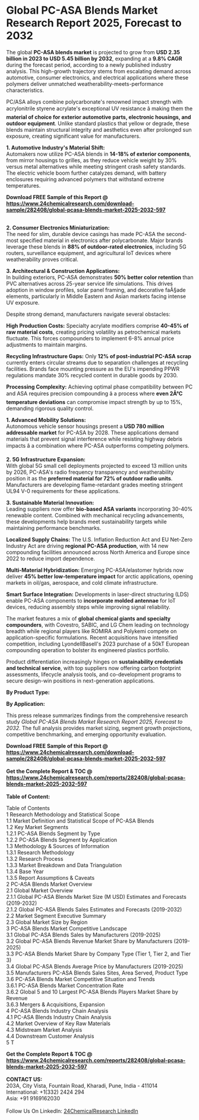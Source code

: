 <h1>Global PC-ASA Blends Market Research Report 2025, Forecast to 2032</h1><p>The global <strong>PC-ASA blends market</strong> is projected to grow from <strong>USD 2.35 billion in 2023 to USD 5.45 billion by 2032</strong>, expanding at a <strong>9.8% CAGR</strong> during the forecast period, according to a newly published industry analysis. This high-growth trajectory stems from escalating demand across automotive, consumer electronics, and electrical applications where these polymers deliver unmatched weatherability-meets-performance characteristics.</p><p>PC/ASA alloys combine polycarbonate's renowned impact strength with acrylonitrile styrene acrylate's exceptional UV resistance â making them the <strong>material of choice for exterior automotive parts, electronic housings, and outdoor equipment</strong>. Unlike standard plastics that yellow or degrade, these blends maintain structural integrity and aesthetics even after prolonged sun exposure, creating significant value for manufacturers.</p><p><strong>1. Automotive Industry's Material Shift:</strong><br>  
Automakers now utilize PC-ASA blends in <strong>14-18% of exterior components</strong>, from mirror housings to grilles, as they reduce vehicle weight by 30% versus metal alternatives while meeting stringent crash safety standards. The electric vehicle boom further catalyzes demand, with battery enclosures requiring advanced polymers that withstand extreme temperatures.</p><div><b>Download FREE Sample of this Report @ 
            <a href="https://www.24chemicalresearch.com/download-sample/282408/global-pcasa-blends-market-2025-2032-597">
            https://www.24chemicalresearch.com/download-sample/282408/global-pcasa-blends-market-2025-2032-597</a></b></div><br><p><strong>2. Consumer Electronics Miniaturization:</strong><br>  
The need for slim, durable device casings has made PC-ASA the second-most specified material in electronics after polycarbonate. Major brands leverage these blends in <strong>88% of outdoor-rated electronics</strong>, including 5G routers, surveillance equipment, and agricultural IoT devices where weatherability proves critical.</p><p><strong>3. Architectural &amp; Construction Applications:</strong><br>  
In building exteriors, PC-ASA demonstrates <strong>50% better color retention</strong> than PVC alternatives across 25-year service life simulations. This drives adoption in window profiles, solar panel framing, and decorative faÃ§ade elements, particularly in Middle Eastern and Asian markets facing intense UV exposure.</p><p>Despite strong demand, manufacturers navigate several obstacles:</p><p><strong>High Production Costs:</strong> Specialty acrylate modifiers comprise <strong>40-45% of raw material costs</strong>, creating pricing volatility as petrochemical markets fluctuate. This forces compounders to implement 6-8% annual price adjustments to maintain margins.</p><p><strong>Recycling Infrastructure Gaps:</strong> Only <strong>12% of post-industrial PC-ASA scrap</strong> currently enters circular streams due to separation challenges at recycling facilities. Brands face mounting pressure as the EU's impending PPWR regulations mandate 30% recycled content in durable goods by 2030.</p><p><strong>Processing Complexity:</strong> Achieving optimal phase compatibility between PC and ASA requires precision compounding â a process where <strong>even 2Â°C temperature deviations</strong> can compromise impact strength by up to 15%, demanding rigorous quality control.</p><p><strong>1. Advanced Mobility Solutions:</strong><br>  
Autonomous vehicle sensor housings present a <strong>USD 780 million addressable market</strong> for PC-ASA by 2028. These applications demand materials that prevent signal interference while resisting highway debris impacts â a combination where PC-ASA outperforms competing polymers.</p><p><strong>2. 5G Infrastructure Expansion:</strong><br>  
With global 5G small cell deployments projected to exceed 13 million units by 2026, PC-ASA's radio frequency transparency and weatherability position it as the <strong>preferred material for 72% of outdoor radio units</strong>. Manufacturers are developing flame-retardant grades meeting stringent UL94 V-0 requirements for these applications.</p><p><strong>3. Sustainable Material Innovation:</strong><br>  
Leading suppliers now offer <strong>bio-based ASA variants</strong> incorporating 30-40% renewable content. Combined with mechanical recycling advancements, these developments help brands meet sustainability targets while maintaining performance benchmarks.</p><p><strong>Localized Supply Chains:</strong>  
	The U.S. Inflation Reduction Act and EU Net-Zero Industry Act are driving <strong>regional PC-ASA production</strong>, with 14 new compounding facilities announced across North America and Europe since 2022 to reduce import dependence.</p><p><strong>Multi-Material Hybridization:</strong>  
	Emerging PC-ASA/elastomer hybrids now deliver <strong>45% better low-temperature impact</strong> for arctic applications, opening markets in oil/gas, aerospace, and cold climate infrastructure.</p><p><strong>Smart Surface Integration:</strong>  
	Developments in laser-direct structuring (LDS) enable PC-ASA components to <strong>incorporate molded antennae</strong> for IoT devices, reducing assembly steps while improving signal reliability.</p><p>The market features a mix of <strong>global chemical giants and specialty compounders</strong>, with Covestro, SABIC, and LG Chem leading on technology breadth while regional players like ROMIRA and Polykemi compete on application-specific formulations. Recent acquisitions have intensified competition, including LyondellBasell's 2023 purchase of a 50kT European compounding operation to bolster its engineered plastics portfolio.</p><p>Product differentiation increasingly hinges on <strong>sustainability credentials and technical service</strong>, with top suppliers now offering carbon footprint assessments, lifecycle analysis tools, and co-development programs to secure design-win positions in next-generation applications.</p><p><strong>By Product Type:</strong></p><p><strong>By Application:</strong></p><p>This press release summarizes findings from the comprehensive research study <em>Global PC-ASA Blends Market Research Report 2025, Forecast to 2032</em>. The full analysis provides market sizing, segment growth projections, competitive benchmarking, and emerging opportunity evaluation.</p><div><b>Download FREE Sample of this Report @ 
            <a href="https://www.24chemicalresearch.com/download-sample/282408/global-pcasa-blends-market-2025-2032-597">
            https://www.24chemicalresearch.com/download-sample/282408/global-pcasa-blends-market-2025-2032-597</a></b></div><br><div><b>Get the Complete Report & TOC @ 
            <a href="https://www.24chemicalresearch.com/reports/282408/global-pcasa-blends-market-2025-2032-597">
            https://www.24chemicalresearch.com/reports/282408/global-pcasa-blends-market-2025-2032-597</a></b></div><br>
            <b>Table of Content:</b><p>Table of Contents<br />
1 Research Methodology and Statistical Scope<br />
1.1 Market Definition and Statistical Scope of PC-ASA Blends<br />
1.2 Key Market Segments<br />
1.2.1 PC-ASA Blends Segment by Type<br />
1.2.2 PC-ASA Blends Segment by Application<br />
1.3 Methodology & Sources of Information<br />
1.3.1 Research Methodology<br />
1.3.2 Research Process<br />
1.3.3 Market Breakdown and Data Triangulation<br />
1.3.4 Base Year<br />
1.3.5 Report Assumptions & Caveats<br />
2 PC-ASA Blends Market Overview<br />
2.1 Global Market Overview<br />
2.1.1 Global PC-ASA Blends Market Size (M USD) Estimates and Forecasts (2019-2032)<br />
2.1.2 Global PC-ASA Blends Sales Estimates and Forecasts (2019-2032)<br />
2.2 Market Segment Executive Summary<br />
2.3 Global Market Size by Region<br />
3 PC-ASA Blends Market Competitive Landscape<br />
3.1 Global PC-ASA Blends Sales by Manufacturers (2019-2025)<br />
3.2 Global PC-ASA Blends Revenue Market Share by Manufacturers (2019-2025)<br />
3.3 PC-ASA Blends Market Share by Company Type (Tier 1, Tier 2, and Tier 3)<br />
3.4 Global PC-ASA Blends Average Price by Manufacturers (2019-2025)<br />
3.5 Manufacturers PC-ASA Blends Sales Sites, Area Served, Product Type<br />
3.6 PC-ASA Blends Market Competitive Situation and Trends<br />
3.6.1 PC-ASA Blends Market Concentration Rate<br />
3.6.2 Global 5 and 10 Largest PC-ASA Blends Players Market Share by Revenue<br />
3.6.3 Mergers & Acquisitions, Expansion<br />
4 PC-ASA Blends Industry Chain Analysis<br />
4.1 PC-ASA Blends Industry Chain Analysis<br />
4.2 Market Overview of Key Raw Materials<br />
4.3 Midstream Market Analysis<br />
4.4 Downstream Customer Analysis<br />
5 T</p><div><b>Get the Complete Report & TOC @ 
            <a href="https://www.24chemicalresearch.com/reports/282408/global-pcasa-blends-market-2025-2032-597">
            https://www.24chemicalresearch.com/reports/282408/global-pcasa-blends-market-2025-2032-597</a></b></div><br><b>CONTACT US:</b><br>
            203A, City Vista, Fountain Road, Kharadi, Pune, India - 411014<br>
            International: +1(332) 2424 294<br>
            Asia: +91 9169162030 <br><br>
            Follow Us On LinkedIn: <a href="https://www.linkedin.com/company/24chemicalresearch/">24ChemicalResearch LinkedIn</a>